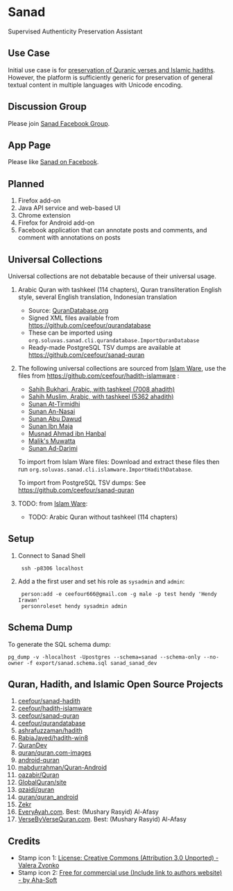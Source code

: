 Sanad
=====

Supervised Authenticity Preservation Assistant

## Use Case

Initial use case is for [preservation of Quranic verses and Islamic hadiths](http://hendyirawan.tumblr.com/post/92964403911/sanad).
However, the platform is sufficiently generic for preservation of general textual content in multiple languages with Unicode encoding.

## Discussion Group

Please join [Sanad Facebook Group](https://www.facebook.com/groups/1442601139336294/).

## App Page

Please like [Sanad on Facebook](https://www.facebook.com/pages/Sanad-Muslim-Assistant/592122294241462).

## Planned

1. Firefox add-on
2. Java API service and web-based UI
3. Chrome extension
4. Firefox for Android add-on
5. Facebook application that can annotate posts and comments, and comment with annotations on posts

## Universal Collections

Universal collections are not debatable because of their universal usage.

1. Arabic Quran with tashkeel (114 chapters), Quran transliteration English style, several English translation, Indonesian translation

   * Source: [QuranDatabase.org](http://qurandatabase.org/)
   * Signed XML files available from https://github.com/ceefour/qurandatabase
   * These can be imported using `org.soluvas.sanad.cli.qurandatabase.ImportQuranDatabase`
   * Ready-made PostgreSQL TSV dumps are available at https://github.com/ceefour/sanad-quran

2. The following universal collections are sourced from [Islam Ware](https://www.islamware.com/app/downloads), use the files from https://github.com/ceefour/hadith-islamware :

   * [Sahih Bukhari, Arabic, with tashkeel (7008 ahadith)](https://www.islamware.com/download/Hadith-Sahih-Bukhari.zip)
   * [Sahih Muslim, Arabic, with tashkeel (5362 ahadith)](https://www.islamware.com/download/Hadith-Sahih-Muslim.zip)
   * [Sunan At-Tirmidhi](https://www.islamware.com/download/Hadith-Sunan-al-Tirmidhi.zip)
   * [Sunan An-Nasai](https://www.islamware.com/download/Hadith-Sunan-al-Nasai.zip)
   * [Sunan Abu Dawud](https://www.islamware.com/download/Hadith-Sunan-Abu-Dawud.zip)
   * [Sunan Ibn Maja](https://www.islamware.com/download/Hadith-Sunan-Ibn-Maja.zip)
   * [Musnad Ahmad ibn Hanbal](https://www.islamware.com/download/Hadith-Musnad-Ahmad-ibn-Hanbal.zip)
   * [Malik's Muwatta](https://www.islamware.com/download/Hadith-Maliks-Muwatta.zip)
   * [Sunan Ad-Darimi](https://www.islamware.com/download/Hadith-Sunan-al-Darami.zip)
   
   To import from Islam Ware files:
   Download and extract these files then run `org.soluvas.sanad.cli.islamware.ImportHadithDatabase`.

   To import from PostgreSQL TSV dumps:
   See https://github.com/ceefour/sanad-quran
   
3. TODO: from [Islam Ware](https://www.islamware.com/app/downloads):
   * TODO: Arabic Quran without tashkeel (114 chapters)   

## Setup

1. Connect to Sanad Shell

        ssh -p8306 localhost

2. Add a the first user and set his role as `sysadmin` and `admin`:

        person:add -e ceefour666@gmail.com -g male -p test hendy 'Hendy Irawan'
        personroleset hendy sysadmin admin


## Schema Dump

To generate the SQL schema dump:

	pg_dump -v -hlocalhost -Upostgres --schema=sanad --schema-only --no-owner -f export/sanad.schema.sql sanad_sanad_dev

## Quran, Hadith, and Islamic Open Source Projects

1. [ceefour/sanad-hadith](https://github.com/ceefour/sanad-hadith)
2. [ceefour/hadith-islamware](https://github.com/ceefour/hadith-islamware)
3. [ceefour/sanad-quran](https://github.com/ceefour/sanad-quran)
4. [ceefour/qurandatabase](https://github.com/ceefour/qurandatabase)
5. [ashrafuzzaman/hadith](https://github.com/ashrafuzzaman/hadith)
6. [RabiaJaved/hadith-win8](https://github.com/RabiaJaved/hadith-win8)
7. [QuranDev](http://qurandev.github.io/)
8. [quran/quran.com-images](https://github.com/quran/quran.com-images)
9. [android-quran](https://www.openhub.net/p/android-quran)
10. [mabdurrahman/Quran-Android](https://github.com/mabdurrahman/Quran-Android)
11. [oazabir/Quran](https://github.com/oazabir/Quran)
12. [GlobalQuran/site](https://github.com/GlobalQuran/site)
13. [qzaidi/quran](https://github.com/qzaidi/quran)
14. [quran/quran_android](https://github.com/quran/quran_android)
15. [Zekr](http://zekr.org/resources.html#recitation)
16. [EveryAyah.com](http://www.everyayah.com/data/status.php). Best: (Mushary Rasyid) Al-Afasy
17. [VerseByVerseQuran.com](http://www.versebyversequran.com/). Best: (Mushary Rasyid) Al-Afasy

## Credits

* Stamp icon 1: [License: 	Creative Commons (Attribution 3.0 Unported) - Valera Zvonko](https://www.iconfinder.com/iconsets/free-mobile-icon-kit#readme)
* Stamp icon 2: [Free for commercial use (Include link to authors website) - by Aha-Soft](https://www.iconfinder.com/iconsets/free-silver-button-icons#readme)
